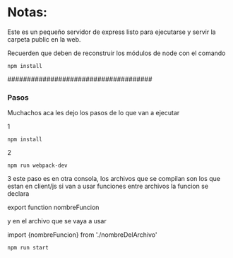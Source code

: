 # Notas:

Este es un pequeño servidor de express listo para ejecutarse y servir la carpeta public en la web.

Recuerden que deben de reconstruir los módulos de node con el comando

```
npm install
```

#####################################
### Pasos
Muchachos aca les dejo los pasos de lo que van a ejecutar

1 

```
npm install
```
2

```
npm run webpack-dev
```

3 este paso es en otra consola, los archivos que se compilan son los que estan en client/js si van a usar funciones entre archivos la funcion se declara

export function nombreFuncion

y en el archivo que se vaya a usar

import {nombreFuncion} from './nombreDelArchivo'
```
npm run start
```
